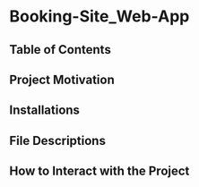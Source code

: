 # Booking-Site_Web-App

## Table of Contents

## Project Motivation

## Installations

## File Descriptions

## How to Interact with the Project

